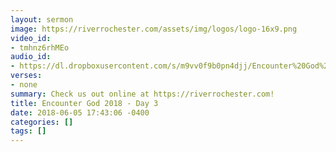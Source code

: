 ```yaml
---
layout: sermon
image: https://riverrochester.com/assets/img/logos/logo-16x9.png
video_id:
- tmhnz6rhMEo
audio_id:
- https://dl.dropboxusercontent.com/s/m9vv0f9b0pn4djj/Encounter%20God%202018%20-%20Day%203.mp3?dl=0
verses:
- none
summary: Check us out online at https://riverrochester.com!
title: Encounter God 2018 - Day 3
date: 2018-06-05 17:43:06 -0400
categories: []
tags: []
---
```


